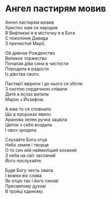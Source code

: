 Ангел пастирям мовив  
================================================================

Ангел пастирям мовив  
Христос нам ся народив  
В Вифлиємі я в місточку я в Бога  
С покоління Давида  
З пречистой Марії.

Ой дивное Рожденство  
Великоє торжество  
Почалая діва сина в чистости  
Породила в радости  
Із дівства свого.

Пастирії ввірили І до нього ся збігли  
З охотою сердечною співали  
Дитя в яслах витали  
Марію з Йозифом.

А вже то ся сповнило  
Що в пророках явило  
Аранова зелен ручка зацвіла  
Цвіток з себе воздала  
І овоч зродила

Слухайте Бога отця  
Небо земля і творця  
О то син мій наймиліший коханий  
З неба на світ засланий  
Його послухайте.

Буде Богу честь хвала  
І вовіки вік слава  
Як отцю так і його синові  
Пресвятому духові  
В тройці єдиному.

